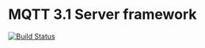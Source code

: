 # MQTT 3.1 Server framework

[![Build Status](https://travis-ci.org/actix/actix-mqtt.svg?branch=master)](https://travis-ci.org/actix/actix-mqtt)